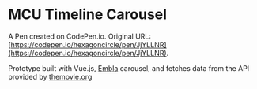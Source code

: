 # MCU Timeline Carousel

A Pen created on CodePen.io. Original URL: [https://codepen.io/hexagoncircle/pen/JjYLLNR](https://codepen.io/hexagoncircle/pen/JjYLLNR).

Prototype built with Vue.js, <a href="https://davidcetinkaya.github.io/embla-carousel/" taerget="_blank">Embla</a> carousel, and fetches data from the API provided by <a href="https://www.themoviedb.org/" target="_blank">themovie.org</a>
